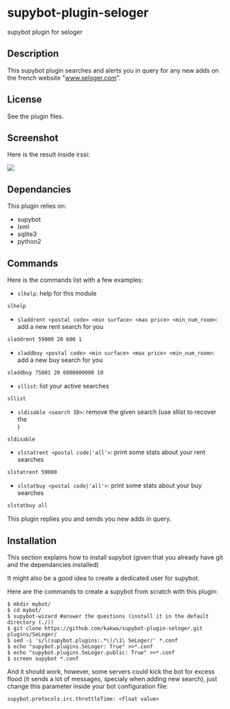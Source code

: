 supybot-plugin-seloger
======================

supybot plugin for seloger

## Description ##

This supybot plugin searches and alerts you in query for any new adds on 
the french website "www.seloger.com".

## License ##

See the plugin files.

## Screenshot ##

Here is the result inside irssi:

<img src="https://raw.github.com/kakwa/supybot-plugin-seloger/master/screenshot/seloger-screenshot.jpg"/>

## Dependancies ##

This plugin relies on:

* supybot
* lxml
* sqlite3
* python2

## Commands ##

Here is the commands list with a few examples:

* `slhelp`: help for this module

```bash
slhelp
```

* `sladdrent <postal code> <min surface> <max price> <min_num_room>`: add a new rent search for you

```bash
sladdrent 59000 20 600 1
```

* `sladdbuy <postal code> <min surface> <max price> <min_num_room>`: add a new buy search for you

```bash
sladdbuy 75001 20 6000000000 10
```

* `sllist`: list your active searches

```bash
sllist
```

* `sldisable <search ID>`: remove the given search (use sllist to recover the <search ID>)


```bash
sldisable 
```

* `slstatrent <postal code|'all'>`: print some stats about your rent searches

```bash
slstatrent 59000
```

* `slstatbuy <postal code|'all'>`: print some stats about your buy searches

```bash
slstatbuy all
```

This plugin replies you and sends you new adds in query.

## Installation ##

This section explains how to install supybot 
(given that you already have git and the dependancies installed)

It might also be a good idea to create a dedicated user for supybot.

Here are the commands to create a supybot from scratch with this plugin:

```shell
$ mkdir mybot/
$ cd mybot/
$ supybot-wizard #answer the questions (install it in the default directory (./))
$ git clone https://github.com/kakwa/supybot-plugin-seloger.git plugins/SeLoger/
$ sed -i 's/\(supybot.plugins:.*\)/\1\ SeLoger/' *.conf
$ echo "supybot.plugins.SeLoger: True" >>*.conf
$ echo "supybot.plugins.SeLoger.public: True" >>*.conf
$ screen supybot *.conf
```

And it should work, however, some servers could kick the bot for excess flood 
(it sends a lot of messages, specialy when adding new search), 
just change this parameter inside your bot configuration file:

```
supybot.protocols.irc.throttleTime: <float value>
```
